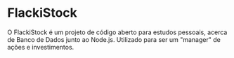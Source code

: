 # FlackiStock
 O FlackiStock é um projeto de código aberto para estudos pessoais, acerca de Banco de Dados junto ao Node.js. Utilizado para ser um "manager" de ações e investimentos.
